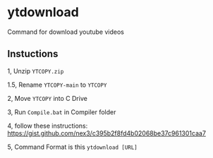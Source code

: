 # ytdownload
Command for download youtube videos

## Instuctions
1, Unzip `YTCOPY.zip`

1.5, Rename `YTCOPY-main` to `YTCOPY`

2, Move `YTCOPY` into C Drive

3, Run `Compile.bat` in Compiler folder

4, follow these instructions: https://gist.github.com/nex3/c395b2f8fd4b02068be37c961301caa7

5, Command Format is this `ytdownload [URL]`
